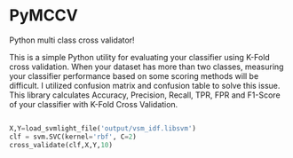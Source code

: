 # PyMCCV
Python multi class cross validator!<p>
This is a simple Python utility for evaluating your classifier using K-Fold cross validation.
When your dataset has more than two classes, measuring your classifier performance based on some scoring methods will be difficult.
I utilized confusion matrix and confusion table to solve this issue.
This library calculates Accuracy, Precision, Recall, TPR, FPR and F1-Score of your classifier with K-Fold Cross Validation.
```python

X,Y=load_svmlight_file('output/vsm_idf.libsvm')
clf = svm.SVC(kernel='rbf', C=2)
cross_validate(clf,X,Y,10)
```
